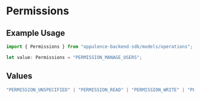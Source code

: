 # Permissions

## Example Usage

```typescript
import { Permissions } from "oppulence-backend-sdk/models/operations";

let value: Permissions = "PERMISSION_MANAGE_USERS";
```

## Values

```typescript
"PERMISSION_UNSPECIFIED" | "PERMISSION_READ" | "PERMISSION_WRITE" | "PERMISSION_DELETE" | "PERMISSION_MANAGE_USERS" | "PERMISSION_MANAGE_BILLING" | "PERMISSION_VIEW_ANALYTICS" | "PERMISSION_MANAGE_WORKFLOWS"
```